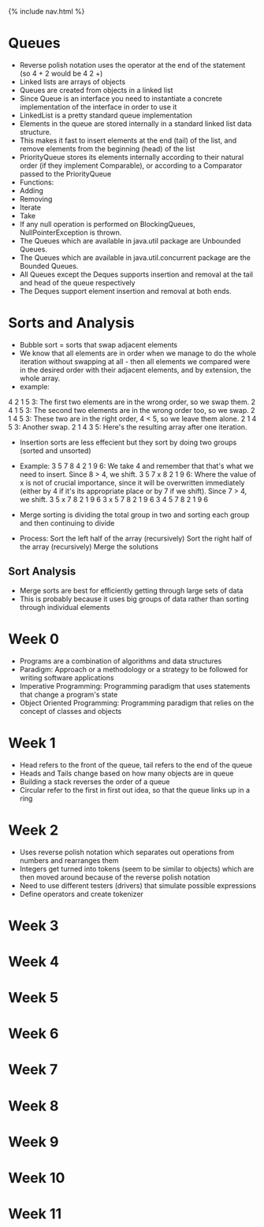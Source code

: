 {% include nav.html %}

# Queues 
* Reverse polish notation uses the operator at the end of the statement (so 4 + 2 would be 4 2 +)
* Linked lists are arrays of objects 
* Queues are created from objects in a linked list
* Since Queue is an interface you need to instantiate a concrete implementation of the interface in order to use it
* LinkedList is a pretty standard queue implementation
*   Elements in the queue are stored internally in a standard linked list data structure. 
*   This makes it fast to insert elements at the end (tail) of the list, and remove elements from the beginning (head) of the list
* PriorityQueue stores its elements internally according to their natural order (if they implement Comparable), or according to a Comparator passed to the PriorityQueue
* Functions: 
*   Adding
*   Removing 
*   Iterate
*   Take
* If any null operation is performed on BlockingQueues, NullPointerException is thrown.
* The Queues which are available in java.util package are Unbounded Queues.
* The Queues which are available in java.util.concurrent package are the Bounded Queues.
* All Queues except the Deques supports insertion and removal at the tail and head of the queue respectively
* The Deques support element insertion and removal at both ends. 

# Sorts and Analysis 
* Bubble sort = sorts that swap adjacent elements 
*   We know that all elements are in order when we manage to do the whole iteration without swapping at all - then all elements we compared were in the desired order with their adjacent elements, and by extension, the whole array.
*   example: 

4 2 1 5 3: The first two elements are in the wrong order, so we swap them.
2 4 1 5 3: The second two elements are in the wrong order too, so we swap.
2 1 4 5 3: These two are in the right order, 4 < 5, so we leave them alone.
2 1 4 5 3: Another swap.
2 1 4 3 5: Here's the resulting array after one iteration.


* Insertion sorts are less effecient but they sort by doing two groups (sorted and unsorted)
*   Example: 
3 5 7 8 4 2 1 9 6: We take 4 and remember that that's what we need to insert. Since 8 > 4, we shift.
3 5 7 x 8 2 1 9 6: Where the value of x is not of crucial importance, since it will be overwritten immediately (either by 4 if it's its appropriate place or by 7 if we shift). Since 7 > 4, we shift.
3 5 x 7 8 2 1 9 6
3 x 5 7 8 2 1 9 6
3 4 5 7 8 2 1 9 6


* Merge sorting is dividing the total group in two and sorting each group and then continuing to divide
*   Process: 
Sort the left half of the array (recursively)
Sort the right half of the array (recursively)
Merge the solutions

## Sort Analysis 
* Merge sorts are best for efficiently getting through large sets of data
* This is probably because it uses big groups of data rather than sorting through individual elements 

# Week 0
* Programs are a combination of algorithms and data structures
* Paradigm: Approach or a methodology or a strategy to be followed for writing software applications
* Imperative Programming: Programming paradigm that uses statements that change a program's state
* Object Oriented Programming: Programming paradigm that relies on the concept of classes and objects

# Week 1

* Head refers to the front of the queue, tail refers to the end of the queue
* Heads and Tails change based on how many objects are in queue
* Building a stack reverses the order of a queue
* Circular refer to the first in first out idea, so that the queue links up in a ring

# Week 2
* Uses reverse polish notation which separates out operations from numbers and rearranges them
* Integers get turned into tokens (seem to be similar to objects) which are then moved around because of the reverse polish notation
* Need to use different testers (drivers) that simulate possible expressions 
* Define operators and create tokenizer

# Week 3
# Week 4
# Week 5
# Week 6
# Week 7
# Week 8
# Week 9
# Week 10
# Week 11

